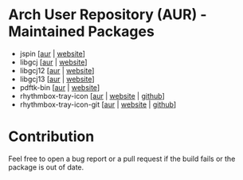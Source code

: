 Arch User Repository (AUR) - Maintained Packages
================================================

* jspin [[aur](https://aur.archlinux.org/packages.php?ID=53522) | [website](http://code.google.com/p/jspin/)]
* libgcj [[aur](https://aur.archlinux.org/packages/libgcj/) | [website](http://gcc.gnu.org/java/)]
* libgcj12 [[aur](https://aur.archlinux.org/packages/libgcj12/) | [website](http://gcc.gnu.org/java/)]
* libgcj13 [[aur](https://aur.archlinux.org/packages/libgcj13/) | [website](http://gcc.gnu.org/java/)]
* pdftk-bin [[aur](https://aur.archlinux.org/packages/pdftk-bin/) | [website](http://www.pdflabs.com/tools/pdftk-the-pdf-toolkit/)]
* rhythmbox-tray-icon [[aur](https://aur.archlinux.org/packages.php?ID=56075) | [website](http://www.lshift.net/blog/2012/01/16/re-adding-a-tray-icon-to-rhythmbox) | [github](https://github.com/palfrey/rhythmbox-tray-icon)]
* rhythmbox-tray-icon-git [[aur](https://aur.archlinux.org/packages.php?ID=60727) | [website](http://www.lshift.net/blog/2012/01/16/re-adding-a-tray-icon-to-rhythmbox) | [github](https://github.com/palfrey/rhythmbox-tray-icon)]

Contribution
============

Feel free to open a bug report or a pull request if the build fails or the
package is out of date.
